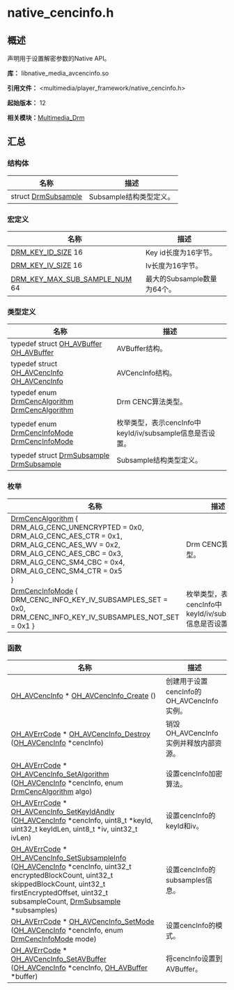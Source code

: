 # native_cencinfo.h


## 概述

声明用于设置解密参数的Native API。

**库：** libnative_media_avcencinfo.so

**引用文件：** <multimedia/player_framework/native_cencinfo.h>

**起始版本：** 12

**相关模块：**[Multimedia_Drm](_multimedia___drm.md)


## 汇总


### 结构体

| 名称 | 描述 | 
| -------- | -------- |
| struct  [DrmSubsample](_drm_subsample.md) | Subsample结构类型定义。 | 


### 宏定义

| 名称 | 描述 | 
| -------- | -------- |
| [DRM_KEY_ID_SIZE](_multimedia___drm.md#drm_key_id_size)   16 | Key id长度为16字节。 | 
| [DRM_KEY_IV_SIZE](_multimedia___drm.md#drm_key_iv_size)   16 | Iv长度为16字节。 | 
| [DRM_KEY_MAX_SUB_SAMPLE_NUM](_multimedia___drm.md#drm_key_max_sub_sample_num)   64 | 最大的Subsample数量为64个。 | 


### 类型定义

| 名称 | 描述 | 
| -------- | -------- |
| typedef struct [OH_AVBuffer](_multimedia___drm.md#oh_avbuffer) [OH_AVBuffer](_multimedia___drm.md#oh_avbuffer) | AVBuffer结构。 | 
| typedef struct [OH_AVCencInfo](_multimedia___drm.md#oh_avcencinfo) [OH_AVCencInfo](_multimedia___drm.md#oh_avcencinfo) | AVCencInfo结构。 | 
| typedef enum [DrmCencAlgorithm](_multimedia___drm.md#drmcencalgorithm) [DrmCencAlgorithm](_multimedia___drm.md#drmcencalgorithm) | Drm CENC算法类型。 | 
| typedef enum [DrmCencInfoMode](_multimedia___drm.md#drmcencinfomode) [DrmCencInfoMode](_multimedia___drm.md#drmcencinfomode) | 枚举类型，表示cencInfo中keyId/iv/subsample信息是否设置。 | 
| typedef struct [DrmSubsample](_drm_subsample.md) [DrmSubsample](_multimedia___drm.md#drmsubsample) | Subsample结构类型定义。 | 


### 枚举

| 名称 | 描述 | 
| -------- | -------- |
| [DrmCencAlgorithm](_multimedia___drm.md#drmcencalgorithm) {<br/>DRM_ALG_CENC_UNENCRYPTED = 0x0, DRM_ALG_CENC_AES_CTR = 0x1,<br/>DRM_ALG_CENC_AES_WV = 0x2, DRM_ALG_CENC_AES_CBC = 0x3,<br/>DRM_ALG_CENC_SM4_CBC = 0x4, DRM_ALG_CENC_SM4_CTR = 0x5<br/>} | Drm CENC算法类型。 | 
| [DrmCencInfoMode](_multimedia___drm.md#drmcencinfomode) {<br/>DRM_CENC_INFO_KEY_IV_SUBSAMPLES_SET = 0x0,<br/>DRM_CENC_INFO_KEY_IV_SUBSAMPLES_NOT_SET = 0x1 } | 枚举类型，表示cencInfo中keyId/iv/subsample信息是否设置。 | 


### 函数

| 名称 | 描述 | 
| -------- | -------- |
| [OH_AVCencInfo](_multimedia___drm.md#oh_avcencinfo) \* [OH_AVCencInfo_Create](_multimedia___drm.md#oh_avcencinfo_create) () | 创建用于设置cencInfo的OH_AVCencInfo实例。 | 
| [OH_AVErrCode](_core.md#oh_averrcode) \* [OH_AVCencInfo_Destroy](_multimedia___drm.md#oh_avcencinfo_destroy) ([OH_AVCencInfo](_multimedia___drm.md#oh_avcencinfo) \*cencInfo) | 销毁OH_AVCencInfo实例并释放内部资源。 | 
| [OH_AVErrCode](_core.md#oh_averrcode) \* [OH_AVCencInfo_SetAlgorithm](_multimedia___drm.md#oh_avcencinfo_setalgorithm) ([OH_AVCencInfo](_multimedia___drm.md#oh_avcencinfo) \*cencInfo, enum [DrmCencAlgorithm](_multimedia___drm.md#drmcencalgorithm) algo) | 设置cencInfo加密算法。 | 
| [OH_AVErrCode](_core.md#oh_averrcode) \* [OH_AVCencInfo_SetKeyIdAndIv](_multimedia___drm.md#oh_avcencinfo_setkeyidandiv) ([OH_AVCencInfo](_multimedia___drm.md#oh_avcencinfo) \*cencInfo, uint8_t \*keyId, uint32_t keyIdLen, uint8_t \*iv, uint32_t ivLen) | 设置cencInfo的keyId和iv。 | 
| [OH_AVErrCode](_core.md#oh_averrcode) \* [OH_AVCencInfo_SetSubsampleInfo](_multimedia___drm.md#oh_avcencinfo_setsubsampleinfo) ([OH_AVCencInfo](_multimedia___drm.md#oh_avcencinfo) \*cencInfo, uint32_t encryptedBlockCount, uint32_t skippedBlockCount, uint32_t firstEncryptedOffset, uint32_t subsampleCount, [DrmSubsample](_drm_subsample.md) \*subsamples) | 设置cencInfo的subsamples信息。 | 
| [OH_AVErrCode](_core.md#oh_averrcode) \* [OH_AVCencInfo_SetMode](_multimedia___drm.md#oh_avcencinfo_setmode) ([OH_AVCencInfo](_multimedia___drm.md#oh_avcencinfo) \*cencInfo, enum [DrmCencInfoMode](_multimedia___drm.md#drmcencinfomode) mode) | 设置cencInfo的模式。 | 
| [OH_AVErrCode](_core.md#oh_averrcode) \* [OH_AVCencInfo_SetAVBuffer](_multimedia___drm.md#oh_avcencinfo_setavbuffer) ([OH_AVCencInfo](_multimedia___drm.md#oh_avcencinfo) \*cencInfo, [OH_AVBuffer](_multimedia___drm.md#oh_avbuffer) \*buffer) | 将cencInfo设置到AVBuffer。 | 
